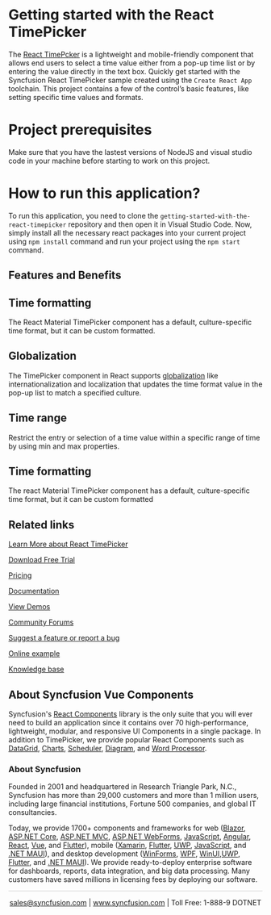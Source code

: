 # Getting started with the React TimePicker
The [React TimePcker](https://www.syncfusion.com/react-components/react-timepicker?utm_source=github&utm_medium=listing&utm_campaign=react-timepicker-github-samples) is a lightweight and mobile-friendly component that allows end users to select a time value either from a pop-up time list or by entering the value directly in the text box. Quickly get started with the Syncfusion React TimePicker sample created using the `Create React App` toolchain. This project contains a few of the control’s basic features, like setting specific time values and formats.

# Project prerequisites
Make sure that you have the lastest versions of NodeJS and visual studio code in your machine before starting to work on this project.

# How to run this application?
To run this application, you need to clone the `getting-started-with-the-react-timepicker` repository and then open it in Visual Studio Code. Now, simply install all the necessary react packages into your current project using `npm install` command and run your project using the `npm start` command.

## Features and Benefits

## Time formatting

The React Material TimePicker component has a default, culture-specific time format, but it can be custom formatted.

## Globalization

The TimePicker component in React supports [globalization](https://ej2.syncfusion.com/react/documentation/timepicker/globalization/?utm_source=github&utm_medium=listing&utm_campaign=react-timepicker-github-samples) like internationalization and localization that updates the time format value in the pop-up list to match a specified culture.

## Time range

Restrict the entry or selection of a time value within a specific range of time by using min and max properties.

## Time formatting

The react Material TimePicker component has a default, culture-specific time format, but it can be custom formatted

## Related links
[Learn More about React TimePicker](https://www.syncfusion.com/react-components/react-timepicker?utm_source=github&utm_medium=listing&utm_campaign=react-timepicker-github-samples)

[Download Free Trial](https://www.syncfusion.com/downloads/react?utm_source=github&utm_medium=listing&utm_campaign=react-timepicker-github-samples)

[Pricing](https://www.syncfusion.com/sales/products/react?utm_source=github&utm_medium=listing&utm_campaign=react-timepicker-github-samples)

[Documentation](https://ej2.syncfusion.com/react/documentation/timepicker/getting-started/?utm_source=github&utm_medium=listing&utm_campaign=react-timepicker-github-samples)

[View Demos](https://github.com/SyncfusionExamples/getting-started-with-the-react-timepicker?utm_source=github&utm_medium=listing&utm_campaign=react-timepicker-github-samples)

[Community Forums](https://www.syncfusion.com/forums/react-ui-components?utm_source=github&utm_medium=listing&utm_campaign=react-timepicker-github-samples)

[Suggest a feature or report a bug](https://www.syncfusion.com/feedback/react?utm_source=github&utm_medium=listing&utm_campaign=react-timepicker-github-samples)

[Online example](https://ej2.syncfusion.com/react/demos/#/material/timepicker/default?utm_source=github&utm_medium=listing&utm_campaign=react-timepicker-github-samples)

[Knowledge base](https://www.syncfusion.com/kb/react-ui-components?utm_source=github&utm_medium=listing&utm_campaign=react-timepicker-github-samples)

## About Syncfusion Vue Components

Syncfusion's [React Components](https://www.syncfusion.com/react-components?utm_source=github&utm_medium=listing&utm_campaign=react-timepicker-github-samples) library is the only suite that you will ever need to build an application since it contains over 70 high-performance, lightweight, modular, and responsive UI Components in a single package. In addition to TimePicker, we provide popular React Components such as [DataGrid](https://www.syncfusion.com/vue-components/vue-grid?utm_source=github&utm_medium=listing&utm_campaign=react-timepicker-github-samples), [Charts](https://www.syncfusion.com/vue-components/vue-charts?utm_source=github&utm_medium=listing&utm_campaign=react-timepicker-github-samples), [Scheduler](https://www.syncfusion.com/vue-components/vue-scheduler?utm_source=github&utm_medium=listing&utm_campaign=react-timepicker-github-samples), [Diagram](https://www.syncfusion.com/vue-components/vue-diagram?utm_source=github&utm_medium=listing&utm_campaign=react-timepicker-github-samples), and [Word Processor](https://www.syncfusion.com/vue-components/vue-word-processor?utm_source=github&utm_medium=listing&utm_campaign=react-timepicker-github-samples).

### About Syncfusion
Founded in 2001 and headquartered in Research Triangle Park, N.C., Syncfusion has more than 29,000 customers and more than 1 million users, including large financial institutions, Fortune 500 companies, and global IT consultancies.

Today, we provide 1700+ components and frameworks for web ([Blazor](https://www.syncfusion.com/blazor-components?utm_source=github&utm_medium=listing&utm_campaign=react-timepicker-github-samples), [ASP.NET Core](https://www.syncfusion.com/aspnet-core-ui-controls?utm_source=github&utm_medium=listing&utm_campaign=react-timepicker-github-samples), [ASP.NET MVC](https://www.syncfusion.com/aspnet-mvc-ui-controls?utm_source=github&utm_medium=listing&utm_campaign=react-timepicker-github-samples), [ASP.NET WebForms](https://www.syncfusion.com/jquery/aspnet-webforms-ui-controls?utm_source=github&utm_medium=listing&utm_campaign=react-timepicker-github-samples), [JavaScript](https://www.syncfusion.com/javascript-ui-controls?utm_source=github&utm_medium=listing&utm_campaign=react-timepicker-github-samples), [Angular](https://www.syncfusion.com/angular-ui-components?utm_source=github&utm_medium=listing&utm_campaign=react-timepicker-github-samples), [React](https://www.syncfusion.com/react-ui-components?utm_source=github&utm_medium=listing&utm_campaign=react-timepicker-github-samples), [Vue](https://www.syncfusion.com/vue-ui-components?utm_source=github&utm_medium=listing&utm_campaign=react-timepicker-github-samples), and [Flutter](https://www.syncfusion.com/flutter-widgets?utm_source=github&utm_medium=listing&utm_campaign=react-timepicker-github-samples)), mobile ([Xamarin](https://www.syncfusion.com/xamarin-ui-controls?utm_source=github&utm_medium=listing&utm_campaign=react-timepicker-github-samples), [Flutter](https://www.syncfusion.com/flutter-widgets?utm_source=github&utm_medium=listing&utm_campaign=react-timepicker-github-samples), [UWP](https://www.syncfusion.com/uwp-ui-controls?utm_source=github&utm_medium=listing&utm_campaign=react-timepicker-github-samples), [JavaScript](https://www.syncfusion.com/javascript-ui-controls?utm_source=github&utm_medium=listing&utm_campaign=react-timepicker-github-samples), and [.NET MAUI](https://www.syncfusion.com/maui-controls?utm_source=github&utm_medium=listing&utm_campaign=react-timepicker-github-samples)), and desktop development ([WinForms](https://www.syncfusion.com/winforms-ui-controls?utm_source=github&utm_medium=listing&utm_campaign=react-timepicker-github-samples), [WPF](https://www.syncfusion.com/wpf-controls?utm_source=github&utm_medium=listing&utm_campaign=react-timepicker-github-samples), [WinUI](https://www.syncfusion.com/winui-controls?utm_source=github&utm_medium=listing&utm_campaign=react-timepicker-github-samples),[UWP](https://www.syncfusion.com/uwp-ui-controls?utm_source=github&utm_medium=listing&utm_campaign=react-timepicker-github-samples), [Flutter](https://www.syncfusion.com/flutter-widgets?utm_source=github&utm_medium=listing&utm_campaign=react-timepicker-github-samples), and [.NET MAUI](https://www.syncfusion.com/maui-controls?utm_source=github&utm_medium=listing&utm_campaign=react-timepicker-github-samples)). We provide ready-to-deploy enterprise software for dashboards, reports, data integration, and big data processing. Many customers have saved millions in licensing fees by deploying our software.

<hr style="height:0.3px;border:none;color:lightgrey;background-color:lightgrey;" />

<p align="center">
<a href="mailto:sales@syncfusion.com?Subject=Syncfusion React TimePicker - GitHub" target="_top">sales@syncfusion.com</a> | <a href="https://www.syncfusion.com?utm_source=github&utm_medium=listing&utm_campaign=react-timepicker-github-samples">www.syncfusion.com</a> | Toll Free: 1-888-9 DOTNET <br>
</p>
